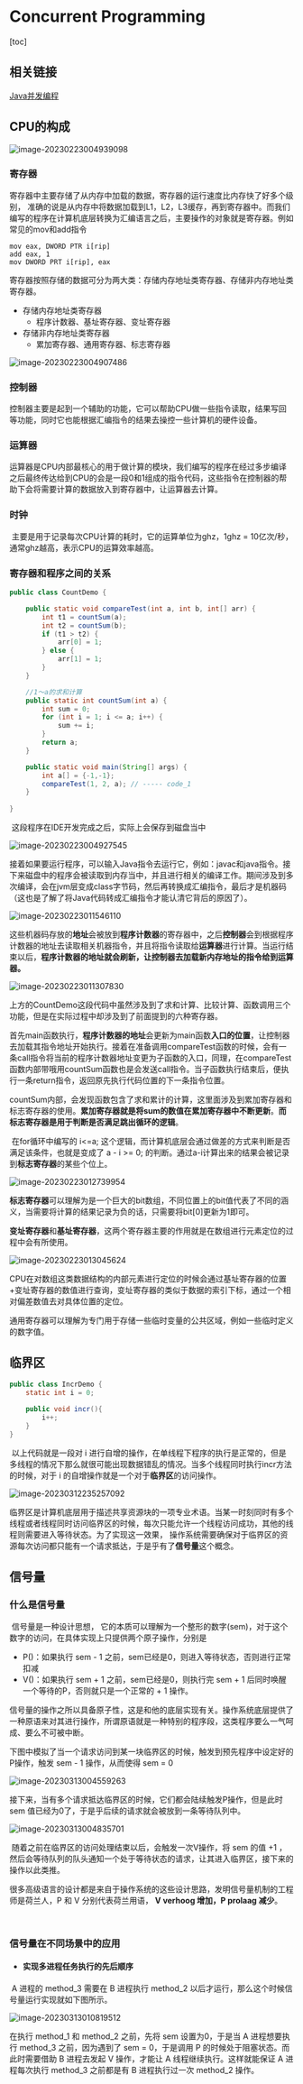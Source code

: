 # Concurrent Programming
[toc]

## 相关链接

[Java并发编程](https://juejin.cn/book/7116420171471781903/section/7116518259658063884?utm_source=post_pay_page)

## CPU的构成

![image-20230223004939098](https://image.kevinkda.cn/md/image-20230223004939098.png)

### 寄存器

​	寄存器中主要存储了从内存中加载的数据，寄存器的运行速度比内存快了好多个级别， 准确的说是从内存中将数据加载到L1，L2，L3缓存，再到寄存器中。而我们编写的程序在计算机底层转换为汇编语言之后，主要操作的对象就是寄存器。例如常见的mov和add指令

```assembly
mov eax, DWORD PTR i[rip]
add eax, 1
mov DWORD PRT i[rip], eax
```

​	寄存器按照存储的数据可分为两大类：存储内存地址类寄存器、存储非内存地址类寄存器。

 - 存储内存地址类寄存器
    - 程序计数器、基址寄存器、变址寄存器
- 存储非内存地址类寄存器
  - 累加寄存器、通用寄存器、标志寄存器

![image-20230223004907486](https://image.kevinkda.cn/md/image-20230223004927545.png)

### 控制器

​	控制器主要是起到一个辅助的功能，它可以帮助CPU做一些指令读取，结果写回等功能，同时它也能根据汇编指令的结果去操控一些计算机的硬件设备。

### 运算器

​	运算器是CPU内部最核心的用于做计算的模块，我们编写的程序在经过多步编译之后最终传达给到CPU的会是一段0和1组成的指令代码，这些指令在控制器的帮助下会将需要计算的数据放入到寄存器中，让运算器去计算。

###  时钟

​	主要是用于记录每次CPU计算的耗时，它的运算单位为ghz，1ghz = 10亿次/秒，通常ghz越高，表示CPU的运算效率越高。

### 寄存器和程序之间的关系

```java
public class CountDemo {

    public static void compareTest(int a, int b, int[] arr) {
        int t1 = countSum(a);
        int t2 = countSum(b);
        if (t1 > t2) {
            arr[0] = 1;
        } else {
            arr[1] = 1;
        }
    }

    //1～a的求和计算
    public static int countSum(int a) {
        int sum = 0;
        for (int i = 1; i <= a; i++) {
            sum += i;
        }
        return a;
    }

    public static void main(String[] args) {
        int a[] = {-1,-1};
        compareTest(1, 2, a); // ----- code_1
    }
    
}
```

​	这段程序在IDE开发完成之后，实际上会保存到磁盘当中

![image-20230223004927545](https://image.kevinkda.cn/md/image-20230223004907486.png)

​	接着如果要运行程序，可以输入Java指令去运行它，例如：javac和java指令。接下来磁盘中的程序会被读取到内存当中，并且进行相关的编译工作。期间涉及到多次编译，会在jvm层变成class字节码，然后再转换成汇编指令，最后才是机器码（这也是了解了将Java代码转成汇编指令才能认清它背后的原因了）。

![image-20230223011546110](https://image.kevinkda.cn/md/image-20230223011546110.png)

​	这些机器码存放的**地址**会被放到**程序计数器**的寄存器中，之后**控制器**会到根据程序计数器的地址去读取相关机器指令，并且将指令读取给**运算器**进行计算。当运行结束以后，**程序计数器的地址就会刷新，让控制器去加载新内存地址的指令给到运算器。**

![image-20230223011307830](https://image.kevinkda.cn/md/image-20230223011307830.png)

​	上方的CountDemo这段代码中虽然涉及到了求和计算、比较计算、函数调用三个功能，但是在实际过程中却涉及到了前面提到的六种寄存器。

​	首先main函数执行，**程序计数器的地址**会更新为main函数**入口的位置**，让控制器去加载其指令地址开始执行。接着在准备调用compareTest函数的时候，会有一条call指令将当前的程序计数器地址变更为子函数的入口，同理，在compareTest函数内部带哦用countSum函数也是会发送call指令。当子函数执行结束后，便执行一条return指令，返回原先执行代码位置的下一条指令位置。

​	countSum内部，会发现函数包含了求和累计的计算，这里面涉及到累加寄存器和标志寄存器的使用。**累加寄存器就是将sum的数值在累加寄存器中不断更新**。**而标志寄存器是用于判断是否满足跳出循环的逻辑**。

​	在for循环中编写的 i<=a; 这个逻辑，而计算机底层会通过做差的方式来判断是否满足该条件，也就是变成了 a - i >= 0; 的判断。通过a-i计算出来的结果会被记录到**标志寄存器**的某些个位上。

![image-20230223012739954](https://image.kevinkda.cn/md/image-20230223012739954.png)

​	**标志寄存器**可以理解为是一个巨大的bit数组，不同位置上的bit值代表了不同的涵义，当需要将计算的结果记录为负的话，只需要将bit[0]更新为1即可。

​	**变址寄存器**和**基址寄存器**，这两个寄存器主要的作用就是在数组进行元素定位的过程中会有所使用。

![image-20230223013045624](https://image.kevinkda.cn/md/image-20230223013045624.png)

​	CPU在对数组这类数据结构的内部元素进行定位的时候会通过基址寄存器的位置+变址寄存器的数值进行查询，变址寄存器的类似于数据的索引下标，通过一个相对偏差数值去对具体位置的定位。

​	通用寄存器可以理解为专门用于存储一些临时变量的公共区域，例如一些临时定义的数字值。



## 临界区

```java
public class IncrDemo {
    static int i = 0;
    
    public void incr(){
        i++;
    }
}
```

​	以上代码就是一段对 i 进行自增的操作，在单线程下程序的执行是正常的，但是多线程的情况下那么就很可能出现数据错乱的情况。当多个线程同时执行incr方法的时候，对于 i 的自增操作就是一个对于**临界区**的访问操作。

![image-20230312235257092](https://image.kevinkda.cn/md/image-20230313004559263.png)

​	临界区是计算机底层用于描述共享资源块的一项专业术语。当某一时刻同时有多个线程或者线程同时访问临界区的时候，每次只能允许一个线程访问成功，其他的线程则需要进入等待状态。为了实现这一效果， 操作系统需要确保对于临界区的资源每次访问都只能有一个请求抵达，于是乎有了**信号量**这个概念。



## 信号量



### 什么是信号量

​	信号量是一种设计思想， 它的本质可以理解为一个整形的数字(sem)，对于这个数字的访问，在具体实现上只提供两个原子操作，分别是

- P()：如果执行 sem - 1 之前，sem已经是0，则进入等待状态，否则进行正常扣减
- V()：如果执行 sem + 1 之前，sem已经是0，则执行完 sem + 1 后同时唤醒一个等待的P，否则就只是一个正常的 + 1 操作。

​    信号量的操作之所以具备原子性，这是和他的底层实现有关。操作系统底层提供了一种原语来对其进行操作，所谓原语就是一种特别的程序段，这类程序要么一气呵成、要么不可被中断。

​	下图中模拟了当一个请求访问到某一块临界区的时候，触发到预先程序中设定好的P操作，触发 sem - 1 操作，从而使得 sem = 0

![image-20230313004559263](https://image.kevinkda.cn/md/image-20230313004835701.png)

​	接下来，当有多个请求抵达临界区的时候，它们都会陆续触发P操作，但是此时 sem 值已经为0了，于是乎后续的请求就会被放到一条等待队列中。



![image-20230313004835701](https://image.kevinkda.cn/md/image-20230313010819512.png)

​	随着之前在临界区的访问处理结束以后，会触发一次V操作，将 sem 的值 +1 ，然后会等待队列的队头通知一个处于等待状态的请求，让其进入临界区，接下来的操作以此类推。

​	很多高级语言的设计都是来自于操作系统的这些设计思路，发明信号量机制的工程师是荷兰人，P 和 V 分别代表荷兰用语， **V  verhoog  增加，P  prolaag  减少**。

​	

### 信号量在不同场景中的应用

- #### 实现多进程任务执行的先后顺序

​    A 进程的 method_3 需要在 B 进程执行 method_2 以后才运行，那么这个时候信号量运行实现就如下图所示。

![image-20230313010819512](https://image.kevinkda.cn/md/image-20230312235257092.png)

在执行 method_1 和 method_2 之前，先将 sem 设置为0，于是当 A 进程想要执行 method_3 之前，因为遇到了 sem = 0，于是调用 P 的时候处于阻塞状态。而此时需要借助 B 进程去发起 V 操作，才能让 A 线程继续执行。这样就能保证 A 进程每次执行 method_3 之前都是有 B 进程执行过一次 method_2 操作。
